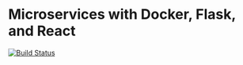 # Microservices with Docker, Flask, and React

[![Build Status](https://travis-ci.org/tneisinger/testdriven-app.svg?branch=master)](https://travis-ci.org/tneisinger/testdriven-app)

